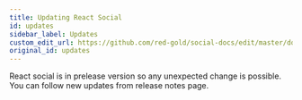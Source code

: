 ```yaml
---
title: Updating React Social
id: updates
sidebar_label: Updates
custom_edit_url: https://github.com/red-gold/social-docs/edit/master/docs/reference/actions.md
original_id: updates
---
```


React social is in prelease version so any unexpected change is possible. You can follow new updates from release notes page.